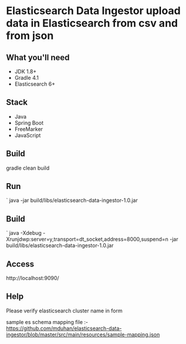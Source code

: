 # Elasticsearch Data Ingestor upload data in Elasticsearch from csv and from json

## What you'll need
- JDK 1.8+
- Gradle 4.1
- Elasticsearch 6+

## Stack
- Java
- Spring Boot
- FreeMarker
- JavaScript

## Build
   gradle clean build
## Run
`  java -jar build/libs/elasticsearch-data-ingestor-1.0.jar

## Build
`  java -Xdebug -Xrunjdwp:server=y,transport=dt_socket,address=8000,suspend=n -jar build/libs/elasticsearch-data-ingestor-1.0.jar

## Access
 http://localhost:9090/
 
## Help

Please verify elasticsearch cluster name in form
 
sample es schema mapping file :-   https://github.com/mduhan/elasticsearch-data-ingestor/blob/master/src/main/resources/sample-mapping.json
 
